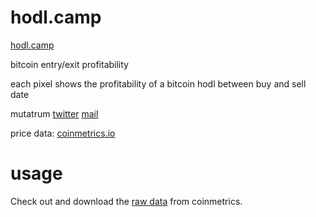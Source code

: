 # hodl.camp
[hodl.camp](hodl.camp)

bitcoin entry/exit profitability

each pixel shows the profitability of a bitcoin hodl between buy and sell date

mutatrum
[twitter](http://twitter.com/mutatrum)
[mail](mailto:mutatrum@gmail.com)

price data: [coinmetrics.io](https://coinmetrics.io/charts/#assets=btc)

# usage

Check out and download the [raw data](https://coinmetrics.io/newdata/split/btc_PriceUSD.txt) from coinmetrics.
